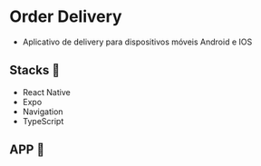 # Order Delivery
- Aplicativo de delivery para dispositivos móveis Android e IOS

## Stacks :robot:
- React Native
- Expo
- Navigation
- TypeScript

## APP :iphone: